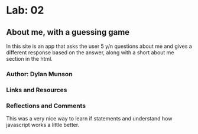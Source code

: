 # Lab: 02

## About me, with a guessing game

In this site is an app that asks the user 5 y/n questions about me and gives a different response based on the answer, along with a short about me section in the html.

### Author: Dylan Munson

### Links and Resources

### Reflections and Comments

This was a very nice way to learn if statements and understand how javascript works a little better.
